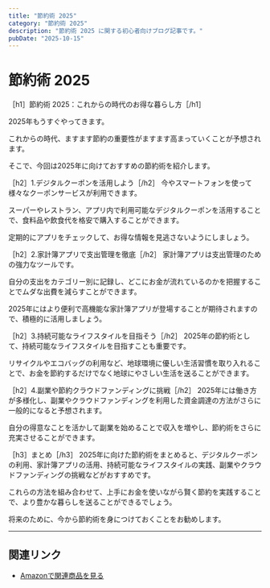 ```yaml
---
title: "節約術 2025"
category: "節約術 2025"
description: "節約術 2025 に関する初心者向けブログ記事です。"
pubDate: "2025-10-15"
---
```


# 節約術 2025

［h1］節約術 2025：これからの時代のお得な暮らし方［/h1］

2025年もうすぐやってきます。

これからの時代、ますます節約の重要性がますます高まっていくことが予想されます。

そこで、今回は2025年に向けておすすめの節約術を紹介します。



［h2］1.デジタルクーポンを活用しよう［/h2］
今やスマートフォンを使って様々なクーポンサービスが利用できます。

スーパーやレストラン、アプリ内で利用可能なデジタルクーポンを活用することで、食料品や飲食代を格安で購入することができます。

定期的にアプリをチェックして、お得な情報を見逃さないようにしましょう。



［h2］2.家計簿アプリで支出管理を徹底［/h2］
家計簿アプリは支出管理のための強力なツールです。

自分の支出をカテゴリー別に記録し、どこにお金が流れているのかを把握することでムダな出費を減らすことができます。

2025年にはより便利で高機能な家計簿アプリが登場することが期待されますので、積極的に活用しましょう。



［h2］3.持続可能なライフスタイルを目指そう［/h2］
2025年の節約術として、持続可能なライフスタイルを目指すことも重要です。

リサイクルやエコバッグの利用など、地球環境に優しい生活習慣を取り入れることで、お金を節約するだけでなく地球にやさしい生活を送ることができます。



［h2］4.副業や節約クラウドファンディングに挑戦［/h2］
2025年には働き方が多様化し、副業やクラウドファンディングを利用した資金調達の方法がさらに一般的になると予想されます。

自分の得意なことを活かして副業を始めることで収入を増やし、節約術をさらに充実させることができます。



［h3］まとめ［/h3］
2025年に向けた節約術をまとめると、デジタルクーポンの利用、家計簿アプリの活用、持続可能なライフスタイルの実践、副業やクラウドファンディングの挑戦などがおすすめです。

これらの方法を組み合わせて、上手にお金を使いながら賢く節約を実践することで、より豊かな暮らしを送ることができるでしょう。

将来のために、今から節約術を身につけておくことをお勧めします。



---

## 関連リンク

- [Amazonで関連商品を見る](https://www.amazon.co.jp/s?k=%E7%AF%80%E7%B4%84%E8%A1%93+2025&tag=autowritehubai-22)
